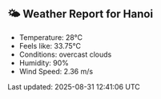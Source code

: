 <!-- WEATHER-START -->
## 🌤 Weather Report for Hanoi

- Temperature: 28°C
- Feels like: 33.75°C
- Conditions: overcast clouds
- Humidity: 90%
- Wind Speed: 2.36 m/s

Last updated: 2025-08-31 12:41:06 UTC
<!-- WEATHER-END -->
